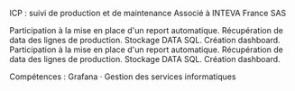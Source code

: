 ICP : suivi de production et de maintenance
Associé à INTEVA France SAS

Participation à la mise en place d'un report automatique.
Récupération de data des lignes de production.
Stockage DATA SQL.
Création dashboard.
Participation à la mise en place d'un report automatique. Récupération de data des lignes de production. Stockage DATA SQL. Création dashboard.

Compétences : Grafana · Gestion des services informatiques